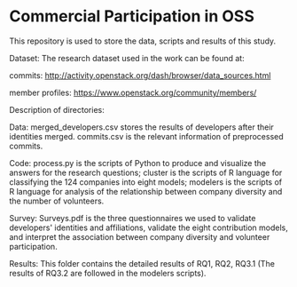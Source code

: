 # Commercial Participation in OSS
This repository is used to store the data, scripts and results of this study.

Dataset: The research dataset used in the work can be found at:

commits: http://activity.openstack.org/dash/browser/data_sources.html

member profiles: https://www.openstack.org/community/members/

Description of directories:

Data: merged_developers.csv stores the results of developers after their identities merged. commits.csv is the relevant information of preprocessed commits. 

Code: process.py is the scripts of Python to produce and visualize the answers for the research questions; cluster is the scripts of R language for classifying the 124 companies into eight models; modelers is the scripts of R language for analysis of the relationship between company diversity and the number of volunteers.

Survey: Surveys.pdf is the three questionnaires we used to validate developers' identities and affiliations, validate the eight contribution models, and interpret the association between company diversity and volunteer participation.

Results: This folder contains the detailed results of RQ1, RQ2, RQ3.1 (The results of RQ3.2 are followed in the modelers scripts).

